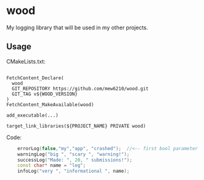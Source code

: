 # wood

My logging library that will be used in my other projects.


## Usage

CMakeLists.txt:
```

FetchContent_Declare(
  wood
  GIT_REPOSITORY https://github.com/mew6210/wood.git
  GIT_TAG v${WOOD_VERSION}
)
FetchContent_MakeAvailable(wood)

add_executable(...)

target_link_libraries(${PROJECT_NAME} PRIVATE wood)
```

Code:
```cpp
	errorLog(false,"my","app", "crashed");	//<-- first bool parameter decides if this errorLog should throw runtimeError after printing the message.
	warningLog("big ", "scary ", "warning!");
	successLog("Made: ", 20, " submissions!");
	const char* name = "log";
	infoLog("very ", "informational ", name);
```
